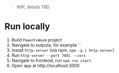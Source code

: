 > WIP, details TBD

# Run locally

1. Build `PowerFxWasm` project
1. Navigate to outputs, for example ``
1. Install `http-server` (via npm, `npm -g i http-server`)
1. Run `http-server --port 7081 --cors`
1. Navigate to frontend, run `npm run start`
1. Open app at http://localhost:3000